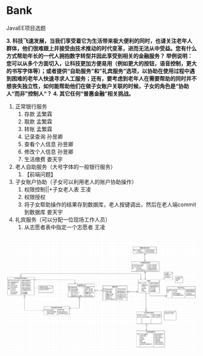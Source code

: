 # Bank
JavaEE项目选题

 **3. 科技飞速发展，当我们享受着它为生活带来极大便利的同时，也请关注老年人群体，他们很难跟上并接受由技术推动的时代变革，进而无法从中受益。您有什么方式帮助年长的一代人拥抱数字转型并因此享受到相关的金融服务？ 举例说明：您可以从多个方面切入，让科技更加方便易用（例如更大的按钮，语音控制，更大的书写字体等）；或者提供“自助服务”和”礼宾服务”选项，以协助在使用过程中遇到困难的老年人快速寻求人工服务；还有，要考虑到老年人在需要帮助的同时并不想丧失独立性，如何能帮助他们在做子女账户关联的时候，子女的角色是“协助人“而非”控制人“？ 4. 其它任何“普惠金融”相关挑战。**

1. 正常银行服务
   1. 存款 孟繁霖
   2. 取款 孟繁霖
   3. 转账 孟繁霖
   4. 记录查询 孙昱卿
   5. 查看个人信息 孙昱卿
   6. 修改个人信息 孙昱卿
   7. 生活缴费 娄天宇
2. 老人自助服务（大号字体的一般银行服务）
   1. 【前端问题】
3. 子女账户协助（子女可以利用老人的账户协助操作）
   1. 权限控制||+子女老人表 王凌
   2. 权限授权
   3. 将子女帮助操作的结果存到数据库，老人按键调出，然后在老人端commit到数据库 娄天宇
4. 礼宾服务（可以分配一位现场工作人员）
   1. 从志愿者表中指定一个志愿者 王凌

![img_2.png](img_2.png)